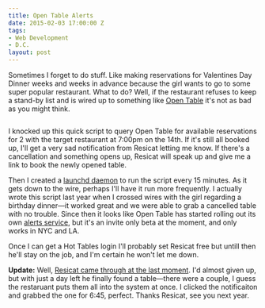 ```yaml
---
title: Open Table Alerts
date: 2015-02-03 17:00:00 Z
tags:
- Web Development
- D.C.
layout: post
---
```

Sometimes I forget to do stuff. Like making reservations for Valentines Day Dinner weeks and weeks in advance because the girl wants to go to some super popular restaurant. What to do? Well, if the restaurant refuses to keep a stand-by list and is wired up to something like <a href="http://opentable.com">Open Table</a> it's not as bad as you might think.

<img src="/images/resicat.jpg" alt="">

I knocked up this quick script to query Open Table for available reservations for 2 with the target restaurant at 7:00pm on the 14th. If it's still all booked up, I'll get a very sad notification from Resicat letting me know. If there's a cancellation and something opens up, Resicat will speak up and give me a link to book the newly opened table.

<!--more-->

Then I created a <a href="http://en.wikipedia.org/wiki/Launchd">launchd daemon</a> to run the script every 15 minutes. As it gets down to the wire, perhaps I'll have it run more frequently. I actually wrote this script last year when I crossed wires with the girl regarding a birthday dinner—it worked great and we were able to grab a cancelled table with no trouble. Since then it looks like Open Table has started rolling out its own <a href="http://alerts.opentable.com/login">alerts service</a>, but it's an invite only beta at the moment, and only works in NYC and LA.


Once I can get a Hot Tables login I'll probably set Resicat free but untill then he'll stay on the job, and I'm certain he won't let me down.

<strong>Update:</strong> Well, <a href="http://twitter.com/BryanSchuetz/status/566346541557121025/photo/1">Resicat came through at the last moment</a>. I'd almost given up, but with just a day left he finally found a table—there were a couple, I guess the restaruant puts them all into the system at once. I clicked the notificaiton and grabbed the one for 6:45, perfect. Thanks Resicat, see you next year.